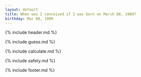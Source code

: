 ```yaml
---
layout: default
title: When was I conceived if I was born on March 08, 1909?
birthday: Mar 08, 1909
---
```


{% include header.md %}

{% include guess.md %}

{% include calculate.md %}

{% include safety.md %}

{% include footer.md %}



